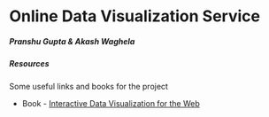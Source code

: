 # Online Data Visualization Service
##### Pranshu Gupta & Akash Waghela

##### Resources
Some useful links and books for the project
* Book - [Interactive Data Visualization for the Web](https://robot.bolink.org/ebooks/Interactive%20Data%20Visualization%20For%20The%20Web.pdf)